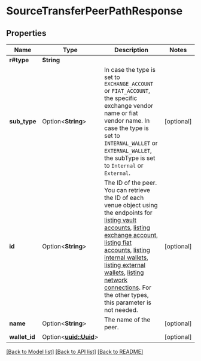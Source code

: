 # SourceTransferPeerPathResponse

## Properties

Name | Type | Description | Notes
------------ | ------------- | ------------- | -------------
**r#type** | **String** |  | 
**sub_type** | Option<**String**> | In case the type is set to `EXCHANGE_ACCOUNT` or `FIAT_ACCOUNT`, the specific exchange vendor name or fiat vendor name. In case the type is set to `INTERNAL_WALLET` or `EXTERNAL_WALLET`, the subType is set to `Internal` or `External`. | [optional]
**id** | Option<**String**> | The ID of the peer. You can retrieve the ID of each venue object using the endpoints for [listing vault accounts](https://developers.fireblocks.com/reference/get_vault-accounts-paged), [listing exchange account](https://developers.fireblocks.com/reference/get_exchange-accounts), [listing fiat accounts](https://developers.fireblocks.com/reference/get_fiat-accounts), [listing internal wallets](https://developers.fireblocks.com/reference/get_internal-wallets), [listing external wallets](https://developers.fireblocks.com/reference/get_external-wallets), [listing network connections](https://developers.fireblocks.com/reference/get_network-connections). For the other types, this parameter is not needed. | [optional]
**name** | Option<**String**> | The name of the peer. | [optional]
**wallet_id** | Option<[**uuid::Uuid**](uuid::Uuid.md)> |  | [optional]

[[Back to Model list]](../README.md#documentation-for-models) [[Back to API list]](../README.md#documentation-for-api-endpoints) [[Back to README]](../README.md)


